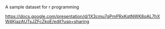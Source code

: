 A sample dataset for r programming


https://docs.google.com/presentation/d/1X3cmu7gPmPRxKqtNWK8qAL7hXW4KjazAUTsJZFcZkoE/edit?usp=sharing
